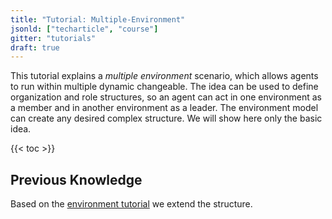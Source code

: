 ```yaml
---
title: "Tutorial: Multiple-Environment"
jsonld: ["techarticle", "course"]
gitter: "tutorials"
draft: true
---
```


This tutorial explains a _multiple environment_ scenario, which allows agents to run within multiple dynamic changeable. The idea can be used to define organization and role structures, so an agent can act in one environment as a member and in another environment as a leader. The environment model can create any desired complex structure. We will show here only the basic idea.

<!--more-->

{{< toc >}}

## Previous Knowledge

Based on the [environment tutorial](/tutorials/environment) we extend the structure.
